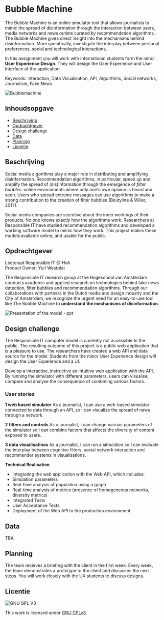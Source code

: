 # Bubble Machine
The Bubble Machine is an online simulator tool that allows journalists to mimic the spread of disinformation through the interaction between users, media networks and news outlets curated by recommendation algorithms. The Bubble Machine gives direct insight into the mechanisms behind disinformation. More specifically, investigate the interplay between personal preferences, social and technological interactions. 

In this assignment you will work with international students form the minor **User Experience Design**. They will design the User Experience and User Interface of the application.

Keywords: Interaction, Data Visualisation, API, Algorithms, Social networks, Journalism, Fake News

![Bubblemachine](https://github.com/cmda-minor-web-cases/bubblemachine/blob/main/assets/bubblemachine.png?raw=true)

## Inhoudsopgave
  * [Beschrijving](#beschrijving)
  * [Opdrachtgever](#opdrachtgever)
  * [Design challenge](#design-challege)
  * [Data](#data)
  * [Planning](#planning)
  * [Licentie](#licentie)

## Beschrijving
Social media algorithms play a major role in distributing and amplifying disinformation. Recommendation algorithms, in particular, speed up and amplify the spread of (dis)information through the emergence of *filter bubbles*: online environments where only one's own opinion is heard and seen. Users who spread extreme messages can use algorithms to make a strong contribution to the creation of filter bubbles (Boutyline & Willer, 2017).

Social media companies are secretive about the inner workings of their products. No one knows exactly how the algorithms work. Researchers at Responsible IT have studied recommendation algorithms and developed a working software model to mimic how they work. This project makes these models available online, and usable for the public. 

## Opdrachtgever
Lectoraat Responsible IT @ HvA  
Product Owner: Yuri Westplat

The Responsible IT research group at the Hogeschool van Amsterdam conducts academic and applied research on technologies behind fake news detection, filter bubbles and recommendation algorithms. Through our collaborations with partners in the Dutch media and design industry and the City of Amsterdam, we recognize the urgent need for an easy-to-use tool like The Bubble Machine to **understand the mechanisms of disinformation**.

![Presentation of the model - ppt](https://icthva-my.sharepoint.com/:p:/g/personal/y_westplat_hva_nl/ETcNaQZ3l-xFllm7sp498MMBobEoU9Szykc7UC9C9vyd1A?e=4AKhel)

## Design challenge
The Responsible IT computer model is currently not accessible to the public. The resulting outcome of this project is a public web application that is a pleasure to use. The researchers have created a web API and data source for the model. Students from the minor User Experience design will design the User Experience and a UI. 

Develop a interactive, instructive an intuitive web application with the API. By running the simulator with different parameters, users can visualise, compare and analyse the consequence of combining various factors.


### User stories
**1 web based simulator**
As a journalist, I can use a web-based simulator connected to data through an API, so I can visualize the spread of news through a network. 

**2 filters and controls**
As a journalist, I can change various parameters of the simulator so i can combine factors that affects the diversity of content exposed to users.  

**3 data visualisatinos**
As a journalist, I can run a simulation so I can evaluate the interplay between cognitive filters, social network interaction and recommender systems in  visualisations. 


**Technical Realisation**

- Integrating the web application with the Web API, which includes:
- Simulation parameters
- Real-time analysis of population using a graph 
- Real-time analysis of metrics (presence of homogeneous networks, diversity metrics)
- Integrated Tests 
- User Acceptance Tests
- Deployment of the Web API to the production environment


## Data
TBA


## Planning
The team recieves a briefing with the client in the first week. Every week, the team demonstrates a prototype to the client and discusses the next steps. You will work closely with the UX students to discuss designs.

## Licentie

![GNU GPL V3](https://www.gnu.org/graphics/gplv3-127x51.png)

This work is licensed under [GNU GPLv3](./LICENSE).
